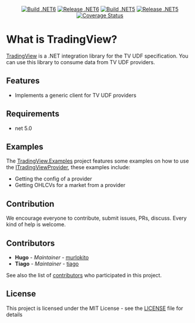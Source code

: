 <p align="center">
    <a href="https://github.com/bmresearch/TradingView/actions/workflows/dotnet.yml">
        <img src="https://github.com/bmresearch/TradingView/actions/workflows/dotnet.yml/badge.svg"
            alt="Build .NET6" ></a>
    <a href="https://github.com/bmresearch/TradingView/actions/workflows/publish.yml">
        <img src="https://github.com/bmresearch/TradingView/actions/workflows/publish.yml/badge.svg"
            alt="Release .NET6" ></a>
    <a href="https://github.com/bmresearch/TradingView/actions/workflows/dotnet.yml">
        <img src="https://github.com/bmresearch/TradingView/actions/workflows/dotnet.yml/badge.svg?branch=net5"
            alt="Build .NET5" ></a>
    <a href="https://github.com/bmresearch/TradingView/actions/workflows/publish.yml">
        <img src="https://github.com/bmresearch/TradingView/actions/workflows/publish.yml/badge.svg?branch=net5"
            alt="Release .NET5" ></a>
    <a href="https://coveralls.io/github/bmresearch/TradingView?branch=net5">
        <img src="https://coveralls.io/repos/github/bmresearch/TradingView/badge.svg?branch=net5" 
            alt="Coverage Status" ></a>
</p>

# What is TradingView?

[TradingView](https://github.com/bmresearch/TradingView) is a .NET integration library for the TV UDF specification. 
You can use this library to consume data from TV UDF providers.

## Features

- Implements a generic client for TV UDF providers

## Requirements
- net 5.0

## Examples

The [TradingView.Examples](https://github.com/bmresearch/TradingView/tree/master/BlockMountain.TradingView.Examples) project features some examples on how to use the [ITradingViewProvider](https://github.com/bmresearch/TradingView/tree/master/BlockMountain.TradingView/ITradingViewProvider.cs), these examples include:
- Getting the config of a provider
- Getting OHLCVs for a market from a provider

## Contribution

We encourage everyone to contribute, submit issues, PRs, discuss. Every kind of help is welcome.

## Contributors

* **Hugo** - *Maintainer* - [murlokito](https://github.com/murlokito)
* **Tiago** - *Maintainer* - [tiago](https://github.com/tiago18c)

See also the list of [contributors](https://github.com/bmresearch/TradingView/contributors) who participated in this project.

## License

This project is licensed under the MIT License - see the [LICENSE](https://github.com/bmresearch/TradingView/blob/master/LICENSE) file for details
